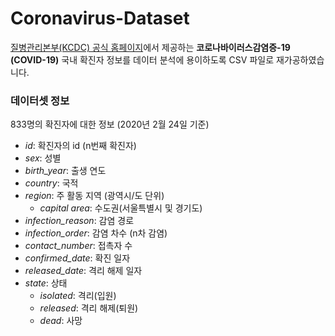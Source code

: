 # Coronavirus-Dataset
[질병관리본부(KCDC) 공식 홈페이지](http://www.cdc.go.kr/)에서 제공하는 **코로나바이러스감염증-19 (COVID-19)** 국내 확진자 정보를 데이터 분석에 용이하도록 CSV 파일로 재가공하였습니다.

### 데이터셋 정보
833명의 확진자에 대한 정보 (2020년 2월 24일 기준)
- *id*: 확진자의 id (n번째 확진자) 
- *sex*: 성별
- *birth_year*: 출생 연도
- *country*: 국적
- *region*: 주 활동 지역 (광역시/도 단위)
  - *capital area*: 수도권(서울특별시 및 경기도)
- *infection_reason*: 감염 경로
- *infection_order*: 감염 차수 (n차 감염)
- *contact_number*: 접촉자 수
- *confirmed_date*: 확진 일자
- *released_date*: 격리 해제 일자
- *state*: 상태
  - *isolated*: 격리(입원)
  - *released*: 격리 해제(퇴원)
  - *dead*: 사망
  
